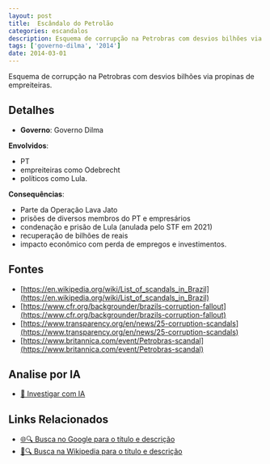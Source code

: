 ```yaml
---
layout: post
title:  Escândalo do Petrolão
categories: escandalos
description: Esquema de corrupção na Petrobras com desvios bilhões via propinas de empreiteiras.
tags: ['governo-dilma', '2014']
date: 2014-03-01
---
```


Esquema de corrupção na Petrobras com desvios bilhões via propinas de empreiteiras.

## Detalhes
- **Governo**: Governo Dilma

**Envolvidos**:
- PT
- empreiteiras como Odebrecht
- políticos como Lula.


**Consequências**:
- Parte da Operação Lava Jato
- prisões de diversos membros do PT e empresários
- condenação e prisão de Lula (anulada pelo STF em 2021)
- recuperação de bilhões de reais
- impacto econômico com perda de empregos e investimentos.


## Fontes
- [https://en.wikipedia.org/wiki/List_of_scandals_in_Brazil](https://en.wikipedia.org/wiki/List_of_scandals_in_Brazil)
- [https://www.cfr.org/backgrounder/brazils-corruption-fallout](https://www.cfr.org/backgrounder/brazils-corruption-fallout)
- [https://www.transparency.org/en/news/25-corruption-scandals](https://www.transparency.org/en/news/25-corruption-scandals)
- [https://www.britannica.com/event/Petrobras-scandal](https://www.britannica.com/event/Petrobras-scandal)


## Analise por IA
- [🤖 Investigar com IA](https://www.perplexity.ai/search?q=Esc%C3%A2ndalo%20do%20Petrol%C3%A3o%20Esquema%20de%20corrup%C3%A7%C3%A3o%20na%20Petrobras%20com%20desvios%20bilh%C3%B5es%20via%20propinas%20de%20empreiteiras.%20Governo%20Dilma)

## Links Relacionados
- [🌐🔍 Busca no Google para o título e descrição](https://www.google.com/search?q=Esc%C3%A2ndalo%20do%20Petrol%C3%A3o%20Esquema%20de%20corrup%C3%A7%C3%A3o%20na%20Petrobras%20com%20desvios%20bilh%C3%B5es%20via%20propinas%20de%20empreiteiras.%20Governo%20Dilma)
- [📖🔍 Busca na Wikipedia para o título e descrição](https://pt.wikipedia.org/w/index.php?search=Esc%C3%A2ndalo%20do%20Petrol%C3%A3o%20Esquema%20de%20corrup%C3%A7%C3%A3o%20na%20Petrobras%20com%20desvios%20bilh%C3%B5es%20via%20propinas%20de%20empreiteiras.%20Governo%20Dilma)

